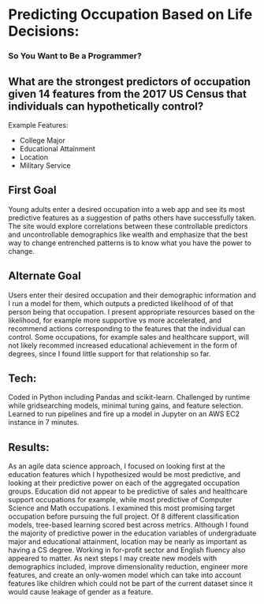 # Predicting Occupation Based on Life Decisions: 
### So You Want to Be a Programmer? 

## What are the strongest predictors of occupation given 14 features from the 2017 US Census that individuals can hypothetically control? 
Example Features:
* College Major
* Educational Attainment
* Location
* Military Service

## First Goal
Young adults enter a desired occupation into a web app and see its most predictive features as a suggestion of paths others have successfully taken. The site would explore correlations between these controllable predictors and uncontrollable demographics like wealth and emphasize that the best way to change entrenched patterns is to know what you have the power to change.

## Alternate Goal
Users enter their desired occupation and their demographic information and I run a model for them, which outputs a predicted likelihood of of that person being that occupation. I present appropriate resources based on the likelihood, for example more supportive vs more accelerated, and recommend actions corresponding to the features that the individual can control. Some occupations, for example sales and healthcare support, will not likely recommed increased educational achievement in the form of degrees, since I found little support for that relationship so far.

## Tech:
Coded in Python including Pandas and scikit-learn. Challenged by runtime while gridsearching models, minimal tuning gains, and feature selection. Learned to run pipelines and fire up a model in Jupyter on an AWS EC2 instance in 7 minutes. 

## Results:
As an agile data science approach, I focused on looking first at the education features which I hypothesized would be most predictive, and looking at their predictive power on each of the aggregated occupation groups. Education did not appear to be predictive of sales and healthcare support occupations for example, while most predictive of Computer Science and Math occupations. I examined this most promising target occupation before pursuing the full project. Of 8 different classification models, tree-based learning scored best across metrics. Although I found the majority of predictive power in the education variables of undergraduate major and educational attainment, location may be nearly as important as having a CS degree. Working in for-profit sector and English fluency also appeared to matter. As next steps I may create new models with demographics included, improve dimensionality reduction, engineer more features, and create an only-women model which can take into account features like children which could not be part of the current dataset since it would cause leakage of gender as a feature. 
